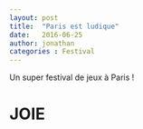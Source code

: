```yaml
---
layout: post
title:  "Paris est ludique"
date:   2016-06-25
author: jonathan
categories : Festival
---
```


Un super festival de jeux à Paris !

# JOIE
